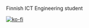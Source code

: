 Finnish ICT Engineering student


[![ko-fi](https://ko-fi.com/img/githubbutton_sm.svg)](https://ko-fi.com/J3J61ERP74)
